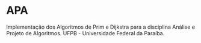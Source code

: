 # APA
Implementação dos Algoritmos de Prim e Dijkstra para a disciplina Análise e Projeto de Algoritmos. UFPB -  Universidade Federal da Paraíba.
